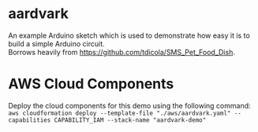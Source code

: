 # aardvark
An example Arduino sketch which is used to demonstrate how easy it is to build a simple Arduino circuit.<br>
Borrows heavily from https://github.com/tdicola/SMS_Pet_Food_Dish.

# AWS Cloud Components
Deploy the cloud components for this demo using the following command:<br>
`aws cloudformation deploy --template-file "./aws/aardvark.yaml" --capabilities CAPABILITY_IAM --stack-name "aardvark-demo"`